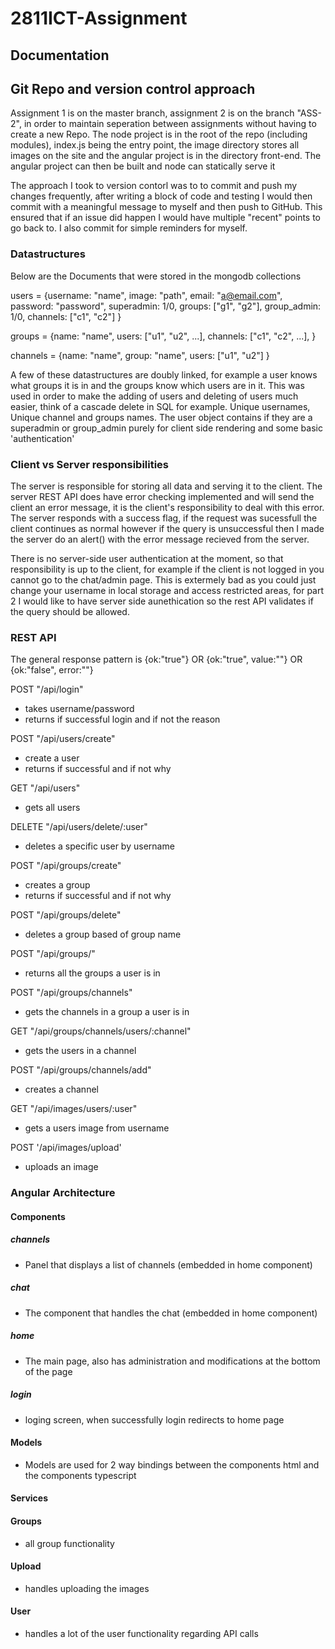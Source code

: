 # 2811ICT-Assignment

## Documentation

## Git Repo and version control approach

Assignment 1 is on the master branch, assignment 2 is on the branch "ASS-2", in order to maintain seperation between assignments without having to create a new Repo.
The node project is in the root of the repo (including modules), index.js being the entry point, the image directory stores all images on the site and the angular project is in the directory front-end. The angular project can then be built and node can statically serve it

The approach I took to version contorl was to to commit and push my changes frequently, after writing a block of code and testing I would then commit with a meaningful message to myself and then push to GitHub. This ensured that if an issue did happen I would have multiple "recent" points to go back to. I also commit for simple reminders for myself.

### Datastructures

Below are the Documents that were stored in the mongodb collections


users = {username: "name",
         image: "path",
         email: "a@email.com",
         password: "password",
         superadmin: 1/0,
         groups: ["g1", "g2"],
         group_admin: 1/0,
         channels: ["c1", "c2"]
        }

groups = {name: "name",
          users: ["u1", "u2", ...],
          channels: ["c1", "c2", ...],
        }

channels = {name: "name",
            group: "name",
            users: ["u1", "u2"]
            }

A few of these datastructures are doubly linked, for example a user knows what groups it is in and the groups know which users are in it. This was used in order to make the adding of users and deleting of users much easier, think of a cascade delete in SQL for example. Unique usernames, Unique channel and groups names. The user object contains if they are a superadmin or group_admin purely for client side rendering and some basic 'authentication'

### Client vs Server responsibilities

The server is responsible for storing all data and serving it to the client. The server REST API does have error checking implemented and will send the client an error message, it is the client's responsibility to deal with this error. The server responds with a success flag, if the request was sucessfull the client continues as normal however if the query is unsuccessful then I made the server do an alert() with the error message recieved from the server.

There is no server-side user authentication at the moment, so that responsibility is up to the client, for example if the client is not logged in you cannot go to the chat/admin page. This is extermely bad as you could just change your username in local storage and access restricted areas, for part 2 I would like to have server side aunethication so the rest API validates if the query should be allowed.

### REST API

The general response pattern is
{ok:"true"} OR {ok:"true", value:""} OR {ok:"false", error:""}

POST "/api/login"
* takes username/password
* returns if successful login and if not the reason

POST "/api/users/create"
* create a user
* returns if successful and if not why

GET "/api/users"
* gets all users

DELETE "/api/users/delete/:user"
* deletes a specific user by username

POST "/api/groups/create"
* creates a group
* returns if successful and if not why

POST "/api/groups/delete"
* deletes a group based of group name

POST "/api/groups/"
* returns all the groups a user is in

POST "/api/groups/channels"
* gets the channels in a group a user is in

GET "/api/groups/channels/users/:channel"
* gets the users in a channel

POST "/api/groups/channels/add"
* creates a channel 

GET "/api/images/users/:user"
* gets a users image from username

POST '/api/images/upload'
* uploads an image




### Angular Architecture

#### Components

##### channels
  * Panel that displays a list of channels (embedded in home component)

##### chat
  * The component that handles the chat (embedded in home component)

##### home
  * The main page, also has administration and modifications at the bottom of the page

##### login
  * loging screen, when successfully login redirects to home page

#### Models

  * Models are used for 2 way bindings between the components html and the components typescript

#### Services

#### Groups
  * all group functionality

#### Upload
  * handles  uploading the images

#### User
  * handles a lot of the user functionality regarding API calls